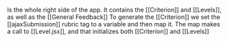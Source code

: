 Is the whole right side of the app.
It contains  the [[Criterion]] and [[Levels]], as well as the [[General Feedback]]
To generate the [[Criterion]] we set the [[ajaxSubmission]] rubric  tag to a variable and then map it. 
The map makes a call to [[Level.jsx]], and that initializes both [[Criterion]] and [[Levels]]
